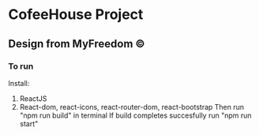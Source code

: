 # CofeeHouse Project

## Design from MyFreedom ©

### To run

Install:

1. ReactJS
2. React-dom, react-icons, react-router-dom, react-bootstrap
   Then run "npm run build" in terminal
   If build completes succesfully run "npm run start"
